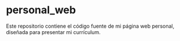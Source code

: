 # personal_web
Este repositorio contiene el código fuente de mi página web personal, diseñada para presentar mi currículum.
